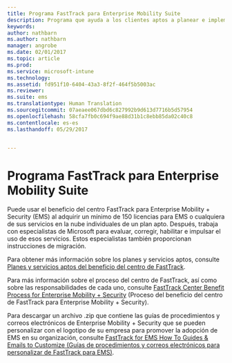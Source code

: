 ```yaml
---
title: Programa FastTrack para Enterprise Mobility Suite
description: Programa que ayuda a los clientes aptos a planear e implementar Intune y Azure Active Directory Premium
keywords: 
author: nathbarn
ms.author: nathbarn
manager: angrobe
ms.date: 02/01/2017
ms.topic: article
ms.prod: 
ms.service: microsoft-intune
ms.technology: 
ms.assetid: fd951f10-6404-43a3-8f2f-464f5b5003ac
ms.reviewer: 
ms.suite: ems
ms.translationtype: Human Translation
ms.sourcegitcommit: 07aeaee067dbd6c827992b9d613d7716b5d57954
ms.openlocfilehash: 58cfa7fb0c694f9ae88d31b1c8ebb85da02c40c8
ms.contentlocale: es-es
ms.lasthandoff: 05/29/2017


---
```


# <a name="fasttrack-center-benefit-for-enterprise-mobility--security-ems"></a>Programa FastTrack para Enterprise Mobility Suite
Puede usar el beneficio del centro FastTrack para Enterprise Mobility + Security (EMS) al adquirir un mínimo de 150 licencias para EMS o cualquiera de sus servicios en la nube individuales de un plan apto. Después, trabaja con especialistas de Microsoft para evaluar, corregir, habilitar e impulsar el uso de esos servicios. Estos especialistas también proporcionan instrucciones de migración.

Para obtener más información sobre los planes y servicios aptos, consulte [Planes y servicios aptos del beneficio del centro de FastTrack](fasttrack-center-benefit-for-enterprise-mobility-suite-ems.md).

Para más información sobre el proceso del centro de FastTrack, así como sobre las responsabilidades de cada uno, consulte [FastTrack Center Benefit Process for Enterprise Mobility + Security](fasttrack-center-benefit-process-for-enterprise-mobility-suite-ems.md) (Proceso del beneficio del centro de FastTrack para Enterprise Mobility + Security).

Para descargar un archivo .zip que contiene las guías de procedimientos y correos electrónicos de Enterprise Mobility + Security que se pueden personalizar con el logotipo de su empresa para promover la adopción de EMS en su organización, consulte [FastTrack for EMS How To Guides & Emails to Customize (Guías de procedimientos y correos electrónicos para personalizar de FastTrack para EMS)](https://gallery.technet.microsoft.com/FastTrack-for-EMS-How-To-f170da4c).

